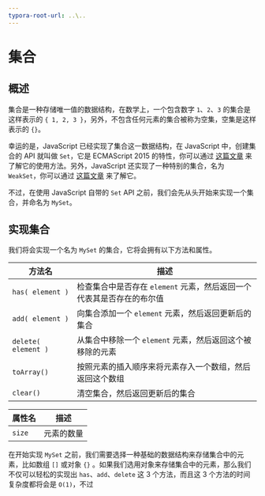 ```yaml
---
typora-root-url: ..\..
---
```


# 集合

## 概述

集合是一种存储唯一值的数据结构，在数学上，一个包含数字 `1`、`2`、`3` 的集合是这样表示的 `{ 1, 2, 3 }`，另外，不包含任何元素的集合被称为空集，空集是这样表示的 `{}`。

幸运的是，JavaScript 已经实现了集合这一数据结构，在 JavaScript 中，创建集合的 API 就叫做 `Set`，它是 ECMAScript 2015 的特性，你可以通过 [这篇文章](https://developer.mozilla.org/zh-CN/docs/Web/JavaScript/Reference/Global_Objects/Set) 来了解它的使用方法。另外，JavaScript 还实现了一种特别的集合，名为 `WeakSet`，你可以通过 [这篇文章](https://developer.mozilla.org/zh-CN/docs/Web/JavaScript/Reference/Global_Objects/WeakSet) 来了解它。

不过，在使用 JavaScript 自带的 `Set` API 之前，我们会先从头开始来实现一个集合，并命名为 `MySet`。

## 实现集合

我们将会实现一个名为 `MySet` 的集合，它将会拥有以下方法和属性。

| 方法名              | 描述                                                         |
| ------------------- | ------------------------------------------------------------ |
| `has( element )`    | 检查集合中是否存在 `element` 元素，然后返回一个代表其是否存在的布尔值 |
| `add( element )`    | 向集合添加一个 `element` 元素，然后返回更新后的集合          |
| `delete( element )` | 从集合中移除一个 `element` 元素，然后返回这个被移除的元素    |
| `toArray()`         | 按照元素的插入顺序来将元素存入一个数组，然后返回这个数组     |
| `clear()`           | 清空集合，然后返回更新后的集合                               |

| 属性名 | 描述       |
| ------ | ---------- |
| `size` | 元素的数量 |

在开始实现 `MySet` 之前，我们需要选择一种基础的数据结构来存储集合中的元素，比如数组 `[]` 或对象 `{}` 。如果我们选用对象来存储集合中的元素，那么我们不仅可以轻松的实现出 `has`、`add`、`delete` 这 3 个方法，而且这 3 个方法的时间复杂度都将会是 `O(1)`，不过